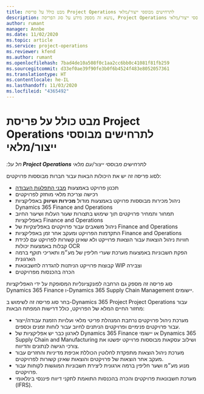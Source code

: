 ```yaml
---
title: מבט כולל על פריסת Project Operations לתרחישים מבוססי ייצור/מלאי
description: נושא זה מספק מידע על סוג הפריסה, Project Operations לתרחישים מבוססי ייצור/מלאי.
author: rumant
manager: Annbe
ms.date: 11/02/2020
ms.topic: article
ms.service: project-operations
ms.reviewer: kfend
ms.author: rumant
ms.openlocfilehash: 7bad4de10a508f0c1aa2cc6bb0c41081f81fb259
ms.sourcegitcommit: d33ef0ae39f90fe3b0f6b4524f483e8052057361
ms.translationtype: HT
ms.contentlocale: he-IL
ms.lasthandoff: 11/03/2020
ms.locfileid: "4365492"
---
```

# <a name="project-operations-for-stockedproduction-based-scenarios-deployment-overview"></a>מבט כולל על פריסת Project Operations לתרחישים מבוססי ייצור/מלאי

_חל על:**‏ Project Operations** לתרחישים מבוססי ייצור/עם מלאי_


לסוג פריסה זה יש את היכולות הבאות עבור חברות מבוססות פרויקטים:

- תכנון פרויקט באמצעות [מבני התפלגות העבודה](work-breakdown-structures.md)
- רכישה וצריכת מלאי מוחזק לפרויקטים
- ניהול מכירות מבוססות פרויקט באמצעות מודול **מכירות ושיווק** באפליקציות Dynamics 365 Finance and Operations
- תמחור ותמחיר פרויקטים תוך שימוש בתצורות שעור העלות ושיעור החיוב באפליקציות Finance and Operations
- ניהול משאבים עבור פרויקטים באפליצקיות של Finance and Operations
- התקדמות הפרויקט ומעקב אחר זמן באפליקציות Finance and Operations
- חוויות ניהול הוצאות עבור הוצאות פרוייקט ולא שאינן קשורות לפרויקט עם לכידת קבלות באמצעות יכולות OCR
- הפקת חשבוניות באמצעות מערכת שערי חליפין של מע״מ ותאריכי תוקף ברמה הארגונית
- קבוצות פרוייקט הניתנות להגדרה לחשבונאות WIP וצבירה
- הכרה בהכנסות מפרויקטים

סוג פריסה זה מספק גם הרחבה לפונקציונליות המסופקת על ידי האפליקציות Dynamics 365 Finance ו-Dynamics 365 Supply Chain Management יישומים.

בחר סוג פריסה זה לשימוש ב-Dynamics 365 Project Project Operations עבור מחזור החיים המלא של הפרויקט, כולל דרישות המפתח הבאות:

- מערכת ניהול פרויקטים נרחבת המנהלת פריטי מלאי ועלויות הזמנת עבודה/ייצור עבור פרויקטים פנימיים ופרויקטים הניתנים לחיוב עבור לוחות זמנים וכספים.
- לארגון כבר יש אפליקציות של Dynamics 365 Finance או יישומי Dynamics 365 Supply Chain and Manufacturing ושילוב עסקאות מבוססות פרוייקט יפשטו את צורכי הגישה לנתונים והדיווח.
- מערכת ניהול הוצאות מתפקדת לחלוטין הכוללת אכיפת מדיניות והחזרים עבור מעקב אחר הוצאות של פרויקטים והוצאות שאינן קשורות לפרויקטים.
- מנוע מע״מ ושער חליפין ברמה ארגונית ליצירת חשבוניות המוגשות לקוחות עבור פרויקטים.
- מערכת חשבונאות פרויקטים והכרה בהכנסות התואמת לתקני דיווח פיננסי בינלאומי (IFRS).

